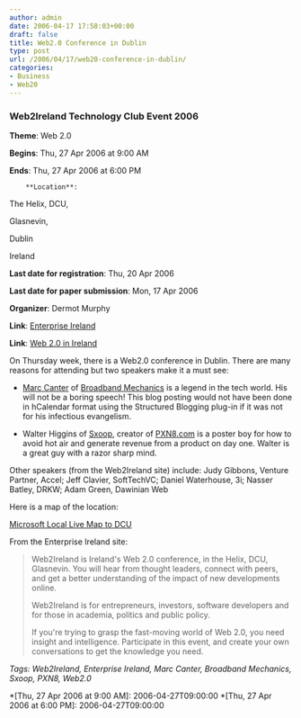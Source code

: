 ```yaml
---
author: admin
date: 2006-04-17 17:58:03+00:00
draft: false
title: Web2.0 Conference in Dublin
type: post
url: /2006/04/17/web20-conference-in-dublin/
categories:
- Business
- Web20
---
```


	

		

		

### Web2Ireland Technology Club Event 2006

		

**Theme**: Web 2.0

		

**Begins**: Thu, 27 Apr 2006 at  9:00 AM

		

**Ends**: Thu, 27 Apr 2006 at  6:00 PM

		

		**Location**:			

The Helix, DCU,

			

Glasnevin,

			

Dublin						

			

Ireland

		

				

**Last date for registration**: Thu, 20 Apr 2006

		

**Last date for paper submission**: Mon, 17 Apr 2006

					

**Organizer**: Dermot Murphy

							

**Link**: [Enterprise Ireland](http://www.enterprise-ireland.com/News+and+Events/Events/Web2Ireland+Technology+Club+Event+2006.htm)

					

**Link**: [Web 2.0 in Ireland](http://web2ireland.org/?page_id=53)

				

On Thursday week, there is a Web2.0 conference in Dublin. There are many reasons for attending but two speakers make it a must see: 

* [Marc Canter](http://blog.broadbandmechanics.com/2006/04/two-dinners-dublin-426-and-amsterdam-55) of [Broadband Mechanics](http://www.broadbandmechanics.com/) is a legend in the tech world. His will not be a boring speech! This blog posting would not have been done in hCalendar format using the Structured Blogging plug-in if it was not for his infectious evangelism.

* Walter Higgins of [Sxoop](http://sxoop.com), creator of [PXN8.com](http://pxn8.com/) is a poster boy for how to avoid hot air and generate revenue from a product on day one. Walter is a great guy with a razor sharp mind.

Other speakers (from the Web2Ireland site) include:
Judy Gibbons, Venture Partner, Accel;
Jeff Clavier, SoftTechVC;
Daniel Waterhouse, 3i;
Nasser Batley, DRKW;
Adam Green, Dawinian Web

Here is a map of the location:

[Microsoft Local Live Map to DCU](http://local.live.com/?v=2&sp=aN.53.385381_-6.256827_DCU_Glasnevin%2c%20Dublin%2c%20Ireland.%20Location%20of%20the%20Helix%20Theatre.
)

From the Enterprise Ireland site:


<blockquote>
Web2Ireland is Ireland's Web 2.0 conference, in the Helix, DCU, Glasnevin.  You will hear from thought leaders, connect with peers, and get a better understanding of the impact of new developments online.

Web2Ireland is for entrepreneurs, investors, software developers and for those in academia, politics and public policy.

If you're trying to grasp the fast-moving world of Web 2.0, you need insight and intelligence. Participate in this event, and create your own conversations to get the knowledge you need.
</blockquote>

		

_Tags: Web2Ireland, Enterprise Ireland, Marc Canter, Broadband Mechanics, Sxoop, PXN8, Web2.0_

	




  *[Thu, 27 Apr 2006 at  9:00 AM]: 2006-04-27T09:00:00
  *[Thu, 27 Apr 2006 at  6:00 PM]: 2006-04-27T09:00:00
